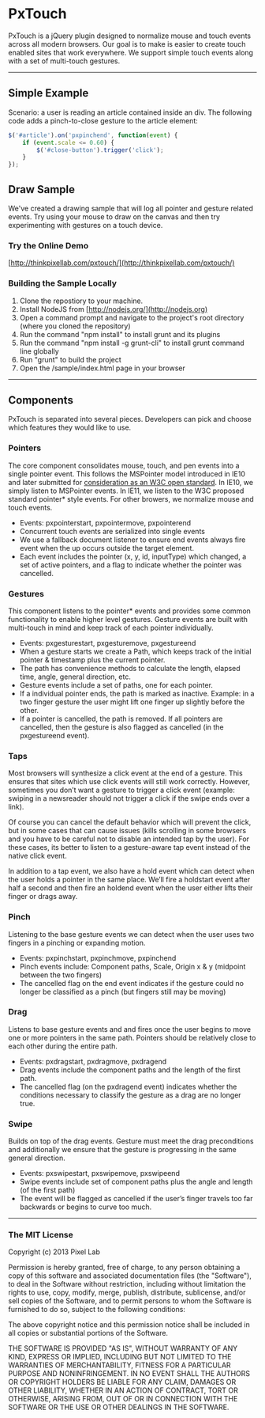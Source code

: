 # PxTouch

PxTouch is a jQuery plugin designed to normalize mouse and touch events across all modern browsers. Our goal is to make is easier to create touch enabled sites that work everywhere. We support simple touch events along with a set of multi-touch gestures.

---

## Simple Example

Scenario: a user is reading an article contained inside an div. The following code adds a pinch-to-close gesture to the article element:

```javascript
$('#article').on('pxpinchend', function(event) {
    if (event.scale <= 0.60) {
        $('#close-button').trigger('click');
    }
});
```

## Draw Sample

We've created a drawing sample that will log all pointer and gesture related events. Try using your mouse to draw on the canvas and then try experimenting with gestures on a touch device.

### Try the Online Demo
[http://thinkpixellab.com/pxtouch/](http://thinkpixellab.com/pxtouch/)


### Building the Sample Locally
1. Clone the repostiory to your machine.
2. Install NodeJS from [http://nodejs.org/](http://nodejs.org)
3. Open a command prompt and navigate to the project's root directory (where you cloned the repository)
4. Run the command "npm install" to install grunt and its plugins
5. Run the command "npm install -g grunt-cli" to install grunt command line globally
6. Run "grunt" to build the project
7. Open the /sample/index.html page in your browser


---

## Components
PxTouch is separated into several pieces. Developers can pick and choose which features they would like to use.

### Pointers
The core component consolidates mouse, touch, and pen events into a single pointer event. This follows the MSPointer model introduced in IE10 and later submitted for [consideration as an W3C open standard](http://www.w3.org/2012/pointerevents/).  In IE10, we simply listen to MSPointer events. In IE11, we listen to the W3C proposed standard pointer* style events. For other browers, we normalize mouse and touch events.

- Events: pxpointerstart, pxpointermove, pxpointerend
- Concurrent touch events are serialized into single events
- We use a fallback document listener to ensure end events always fire event when the up occurs outside the target element.
- Each event includes the pointer (x, y, id, inputType) which changed, a set of active pointers, and a flag to indicate whether the pointer was cancelled.

### Gestures
This component listens to the pointer* events and provides some common functionality to enable higher level gestures. Gesture events are built with multi-touch in mind and keep track of each pointer individually.

- Events: pxgesturestart, pxgesturemove, pxgestureend
- When a gesture starts we create a Path, which keeps track of the initial pointer & timestamp plus the current pointer.
- The path has convenience methods to calculate the length, elapsed time, angle, general direction, etc.
- Gesture events include a set of paths, one for each pointer.
- If a individual pointer ends, the path is marked as inactive. Example: in a two finger gesture the user might lift one finger up slightly before the other.
- If a pointer is cancelled, the path is removed. If all pointers are cancelled, then the gesture is also flagged as cancelled (in the pxgestureend event).

### Taps
Most browsers will synthesize a click event at the end of a gesture. This ensures that sites which use click events will still work correctly. However, sometimes you don’t want a gesture to trigger a click event (example: swiping in a newsreader should not trigger a click if the swipe ends over a link). 

Of course you can cancel the default behavior which will prevent the click, but in some cases that can cause issues (kills scrolling in some browsers and you have to be careful not to disable an intended tap by the user). For these cases, its better to listen to a gesture-aware tap event instead of the native click event.

In addition to a tap event, we also have a hold event which can detect when the user holds a pointer in the same place. We’ll fire a holdstart event after half a second and then fire an holdend event when the user either lifts their finger or drags away.

### Pinch
Listening to the base gesture events we can detect when the user uses two fingers in a pinching or expanding motion. 

- Events: pxpinchstart, pxpinchmove, pxpinchend
- Pinch events include: Component paths, Scale, Origin x & y (midpoint between the two fingers)
- The cancelled flag on the end event indicates if the gesture could no longer be classified as a pinch (but fingers still may be moving)

### Drag
Listens to base gesture events and and fires once the user begins to move one or more pointers in the same path. Pointers should be relatively close to each other during the entire path.

- Events: pxdragstart, pxdragmove, pxdragend
- Drag events include the component paths and the length of the first path.
- The cancelled flag (on the pxdragend event) indicates whether the conditions necessary to classify the gesture as a drag are no longer true.

### Swipe
Builds on top of the drag events. Gesture must meet the drag preconditions and additionally we ensure that the gesture is progressing in the same general direction. 

- Events: pxswipestart, pxswipemove, pxswipeend
- Swipe events include set of component paths plus the angle and length (of the first path)
- The event will be flagged as cancelled if the user’s finger travels too far backwards or begins to curve too much.





---

### The MIT License

Copyright (c) 2013 Pixel Lab

Permission is hereby granted, free of charge, to any person obtaining a copy of this software and associated documentation files (the "Software"), to deal in the Software without restriction, including without limitation the rights to use, copy, modify, merge, publish, distribute, sublicense, and/or sell copies of the Software, and to permit persons to whom the Software is furnished to do so, subject to the following conditions:

The above copyright notice and this permission notice shall be included in all copies or substantial portions of the Software.

THE SOFTWARE IS PROVIDED "AS IS", WITHOUT WARRANTY OF ANY KIND, EXPRESS OR IMPLIED, INCLUDING BUT NOT LIMITED TO THE WARRANTIES OF MERCHANTABILITY, FITNESS FOR A PARTICULAR PURPOSE AND NONINFRINGEMENT. IN NO EVENT SHALL THE AUTHORS OR COPYRIGHT HOLDERS BE LIABLE FOR ANY CLAIM, DAMAGES OR OTHER LIABILITY, WHETHER IN AN ACTION OF CONTRACT, TORT OR OTHERWISE, ARISING FROM, OUT OF OR IN CONNECTION WITH THE SOFTWARE OR THE USE OR OTHER DEALINGS IN THE SOFTWARE.